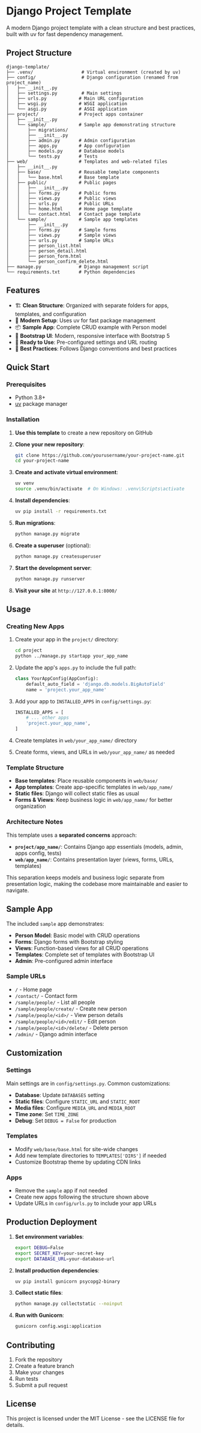 # Django Project Template

A modern Django project template with a clean structure and best practices, built with uv for fast dependency management.

## Project Structure

```
django-template/
├── .venv/                  # Virtual environment (created by uv)
├── config/                 # Django configuration (renamed from project_name)
│   ├── __init__.py
│   ├── settings.py         # Main settings
│   ├── urls.py            # Main URL configuration
│   ├── wsgi.py            # WSGI application
│   └── asgi.py            # ASGI application
├── project/               # Project apps container
│   ├── __init__.py
│   └── sample/            # Sample app demonstrating structure
│       ├── migrations/
│       ├── __init__.py
│       ├── admin.py       # Admin configuration
│       ├── apps.py        # App configuration
│       ├── models.py      # Database models
│       └── tests.py       # Tests
├── web/                   # Templates and web-related files
│   ├── __init__.py
│   ├── base/              # Reusable template components
│   │   └── base.html      # Base template
│   ├── public/            # Public pages
│   │   ├── __init__.py
│   │   ├── forms.py       # Public forms
│   │   ├── views.py       # Public views
│   │   ├── urls.py        # Public URLs
│   │   ├── home.html      # Home page template
│   │   └── contact.html   # Contact page template
│   └── sample/            # Sample app templates
│       ├── __init__.py
│       ├── forms.py       # Sample forms
│       ├── views.py       # Sample views
│       ├── urls.py        # Sample URLs
│       ├── person_list.html
│       ├── person_detail.html
│       ├── person_form.html
│       └── person_confirm_delete.html
├── manage.py              # Django management script
└── requirements.txt       # Python dependencies
```

## Features

- 🏗️ **Clean Structure**: Organized with separate folders for apps, templates, and configuration
- 🚀 **Modern Setup**: Uses uv for fast package management
- 📦 **Sample App**: Complete CRUD example with Person model
- 🎨 **Bootstrap UI**: Modern, responsive interface with Bootstrap 5
- 🔧 **Ready to Use**: Pre-configured settings and URL routing
- 📝 **Best Practices**: Follows Django conventions and best practices

## Quick Start

### Prerequisites

- Python 3.8+
- [uv](https://github.com/astral-sh/uv) package manager

### Installation

1. **Use this template** to create a new repository on GitHub
2. **Clone your new repository**:
   ```bash
   git clone https://github.com/yourusername/your-project-name.git
   cd your-project-name
   ```

3. **Create and activate virtual environment**:
   ```bash
   uv venv
   source .venv/bin/activate  # On Windows: .venv\Scripts\activate
   ```

4. **Install dependencies**:
   ```bash
   uv pip install -r requirements.txt
   ```

5. **Run migrations**:
   ```bash
   python manage.py migrate
   ```

6. **Create a superuser** (optional):
   ```bash
   python manage.py createsuperuser
   ```

7. **Start the development server**:
   ```bash
   python manage.py runserver
   ```

8. **Visit your site** at `http://127.0.0.1:8000/`

## Usage

### Creating New Apps

1. Create your app in the `project/` directory:
   ```bash
   cd project
   python ../manage.py startapp your_app_name
   ```

2. Update the app's `apps.py` to include the full path:
   ```python
   class YourAppConfig(AppConfig):
       default_auto_field = 'django.db.models.BigAutoField'
       name = 'project.your_app_name'
   ```

3. Add your app to `INSTALLED_APPS` in `config/settings.py`:
   ```python
   INSTALLED_APPS = [
       # ... other apps
       'project.your_app_name',
   ]
   ```

4. Create templates in `web/your_app_name/` directory
5. Create forms, views, and URLs in `web/your_app_name/` as needed

### Template Structure

- **Base templates**: Place reusable components in `web/base/`
- **App templates**: Create app-specific templates in `web/app_name/`
- **Static files**: Django will collect static files as usual
- **Forms & Views**: Keep business logic in `web/app_name/` for better organization

### Architecture Notes

This template uses a **separated concerns** approach:

- **`project/app_name/`**: Contains Django app essentials (models, admin, apps config, tests)
- **`web/app_name/`**: Contains presentation layer (views, forms, URLs, templates)

This separation keeps models and business logic separate from presentation logic, making the codebase more maintainable and easier to navigate.

## Sample App

The included `sample` app demonstrates:

- **Person Model**: Basic model with CRUD operations
- **Forms**: Django forms with Bootstrap styling
- **Views**: Function-based views for all CRUD operations
- **Templates**: Complete set of templates with Bootstrap UI
- **Admin**: Pre-configured admin interface

### Sample URLs

- `/` - Home page
- `/contact/` - Contact form
- `/sample/people/` - List all people
- `/sample/people/create/` - Create new person
- `/sample/people/<id>/` - View person details
- `/sample/people/<id>/edit/` - Edit person
- `/sample/people/<id>/delete/` - Delete person
- `/admin/` - Django admin interface

## Customization

### Settings

Main settings are in `config/settings.py`. Common customizations:

- **Database**: Update `DATABASES` setting
- **Static files**: Configure `STATIC_URL` and `STATIC_ROOT`
- **Media files**: Configure `MEDIA_URL` and `MEDIA_ROOT`
- **Time zone**: Set `TIME_ZONE`
- **Debug**: Set `DEBUG = False` for production

### Templates

- Modify `web/base/base.html` for site-wide changes
- Add new template directories to `TEMPLATES['DIRS']` if needed
- Customize Bootstrap theme by updating CDN links

### Apps

- Remove the `sample` app if not needed
- Create new apps following the structure shown above
- Update URLs in `config/urls.py` to include your app URLs

## Production Deployment

1. **Set environment variables**:
   ```bash
   export DEBUG=False
   export SECRET_KEY=your-secret-key
   export DATABASE_URL=your-database-url
   ```

2. **Install production dependencies**:
   ```bash
   uv pip install gunicorn psycopg2-binary
   ```

3. **Collect static files**:
   ```bash
   python manage.py collectstatic --noinput
   ```

4. **Run with Gunicorn**:
   ```bash
   gunicorn config.wsgi:application
   ```

## Contributing

1. Fork the repository
2. Create a feature branch
3. Make your changes
4. Run tests
5. Submit a pull request

## License

This project is licensed under the MIT License - see the LICENSE file for details.
